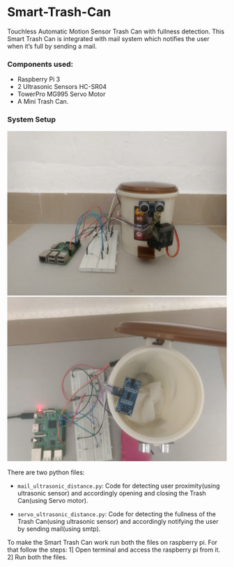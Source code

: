 # Smart-Trash-Can
Touchless Automatic Motion Sensor Trash Can with fullness detection. This Smart Trash Can is integrated
with mail system which notifies the user when it’s full by sending a mail.

### Components used:
* Raspberry Pi 3
* 2 Ultrasonic Sensors HC-SR04
* TowerPro MG995 Servo Motor
* A Mini Trash Can.

### System Setup
 
![alt text](https://github.com/Sneha711/Smart-Trash-Can/blob/master/dustbin1.jpeg "System Setup 1")
![alt text](https://github.com/Sneha711/Smart-Trash-Can/blob/master/dustbin2.jpeg "System Setup 2")

There are two python files:
* `mail_ultrasonic_distance.py`: Code for detecting user proximity(using ultrasonic sensor) and accordingly opening and closing the Trash Can(using Servo motor).

* `servo_ultrasonic_distance.py`: Code for detecting the fullness of the Trash Can(using ultrasonic sensor) and accordingly notifying the user by sending mail(using smtp).


To make the Smart Trash Can work run both the files on raspberry pi. For that follow the steps:
1] Open terminal and access the raspberry pi from it.
2] Run both the files.

